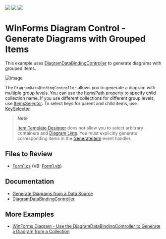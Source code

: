 <!-- default badges list -->
![](https://img.shields.io/endpoint?url=https://codecentral.devexpress.com/api/v1/VersionRange/739405451/22.2.3%2B)
[![](https://img.shields.io/badge/Open_in_DevExpress_Support_Center-FF7200?style=flat-square&logo=DevExpress&logoColor=white)](https://supportcenter.devexpress.com/ticket/details/T1209567)
[![](https://img.shields.io/badge/📖_How_to_use_DevExpress_Examples-e9f6fc?style=flat-square)](https://docs.devexpress.com/GeneralInformation/403183)
<!-- default badges end -->

# WinForms Diagram Control - Generate Diagrams with Grouped Items

This example uses [DiagramDataBindingController](https://docs.devexpress.com/WindowsForms/DevExpress.XtraDiagram.DiagramDataBindingController) to generate diagrams with grouped items.

![image](https://github.com/DevExpress-Examples/winforms-generate-diagram-with-grouped-items/assets/65009440/ec0253b7-d658-4e12-b98d-dfd94e2c06db)

The `DiagramDataBindingController` allows you to generate a diagram with multiple group levels. You can use the [ItemsPath](https://docs.devexpress.com/WindowsForms/DevExpress.XtraDiagram.DiagramDataBindingControllerBase.ItemsPath) property to specify child collection name. If you use different collections for different group levels, use [ItemsSelector](https://docs.devexpress.com/WindowsForms/DevExpress.XtraDiagram.DiagramDataBindingControllerBase.ItemsSelector). To select keys for parent and child items, use [KeySelector](https://docs.devexpress.com/WindowsForms/DevExpress.XtraDiagram.DiagramDataBindingControllerBase.KeySelector).

> **Note**
>
> [Item Template Designer](https://docs.devexpress.com/WindowsForms/117683/controls-and-libraries/diagrams/data-binding-functionality/item-template-designer) does not allow you to select arbitrary containers and [Diagram Lists](https://docs.devexpress.com/WindowsForms/DevExpress.XtraDiagram.DiagramList). You must explicitly generate corresponding items in the [GenerateItem](https://docs.devexpress.com/WindowsForms/DevExpress.XtraDiagram.DiagramDataBindingControllerBase.GenerateItem) event handler.

## Files to Review

- [Form1.cs](./CS/DiagramDataControllerBehavior/Form1.cs) (VB: [Form1.vb](./VB/DiagramDataControllerBehavior/Form1.vb))

## Documentation

* [Generate Diagrams from a Data Source](https://docs.devexpress.com/WindowsForms/117681/controls-and-libraries/diagrams/data-binding-functionality)
* [DiagramDataBindingController](https://docs.devexpress.com/WindowsForms/DevExpress.XtraDiagram.DiagramDataBindingController)

## More Examples

* [WinForms Diagram - Use the DiagramDataBindingController to Generate a Diagram from a Collection](https://github.com/DevExpress-Examples/how-to-generate-a-diagram-from-a-collection-using-diagramdatabindingcontroller-t477927)
